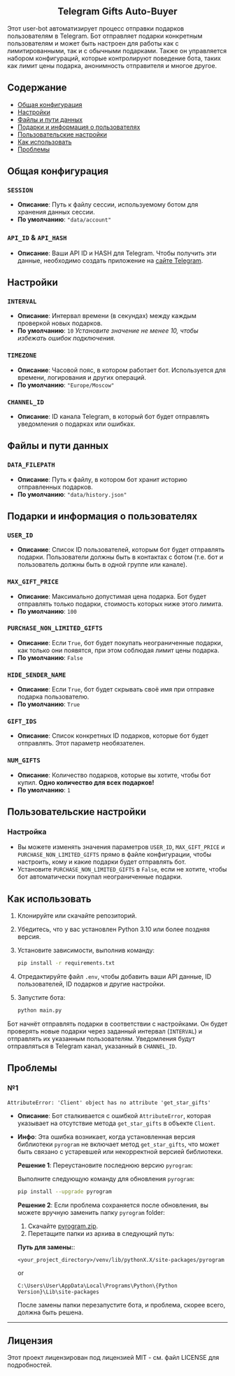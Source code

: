 <h2 align="center">
  Telegram Gifts Auto-Buyer<br/>
</h2>

Этот user-bot автоматизирует процесс отправки подарков пользователям в Telegram.
Бот отправляет подарки конкретным пользователям и может быть настроен для работы как с лимитированными, так и с обычными подарками.
Также он управляется набором конфигураций, которые контролируют поведение бота, таких как лимит цены подарка, анонимность отправителя и многое другое.

## Содержание
- [Общая конфигурация](#общая-конфигурация)
- [Настройки](#настройки)
- [Файлы и пути данных](#файлы-и-пути-данных)
- [Подарки и информация о пользователях](#подарки-и-информация-о-пользователях)
- [Пользовательские настройки](#пользовательские-настройки)
- [Как использовать](#как-использовать)
- [Проблемы](#проблемы)

## Общая конфигурация

### `SESSION`
- **Описание**: Путь к файлу сессии, используемому ботом для хранения данных сессии.
- **По умолчанию**: `"data/account"`

### `API_ID` & `API_HASH`
- **Описание**: Ваши API ID и HASH для Telegram. Чтобы получить эти данные, необходимо создать приложение на [сайте Telegram](https://my.telegram.org/auth).

## Настройки

### `INTERVAL`
- **Описание**: Интервал времени (в секундах) между каждым проверкой новых подарков.
- **По умолчанию**: `10` _Установите значение не менее 10, чтобы избежать ошибок подключения._

### `TIMEZONE`
- **Описание**: Часовой пояс, в котором работает бот. Используется для времени, логирования и других операций.
- **По умолчанию**: `"Europe/Moscow"`

### `CHANNEL_ID`
- **Описание**: ID канала Telegram, в который бот будет отправлять уведомления о подарках или ошибках.

## Файлы и пути данных

### `DATA_FILEPATH`
- **Описание**: Путь к файлу, в котором бот хранит историю отправленных подарков.
- **По умолчанию**: `"data/history.json"`

## Подарки и информация о пользователях

### `USER_ID`
- **Описание**: Список ID пользователей, которым бот будет отправлять подарки. Пользователи должны быть в контактах с ботом (т.е. бот и пользователь должны быть в одной группе или канале).

### `MAX_GIFT_PRICE`
- **Описание**: Максимально допустимая цена подарка. Бот будет отправлять только подарки, стоимость которых ниже этого лимита.
- **По умолчанию**: `100`

### `PURCHASE_NON_LIMITED_GIFTS`
- **Описание**: Если `True`, бот будет покупать неограниченные подарки, как только они появятся, при этом соблюдая лимит цены подарка.
- **По умолчанию**: `False`

### `HIDE_SENDER_NAME`
- **Описание**: Если `True`, бот будет скрывать своё имя при отправке подарка пользователю.
- **По умолчанию**: `True`

### `GIFT_IDS`
- **Описание**: Список конкретных ID подарков, которые бот будет отправлять. Этот параметр необязателен.

### `NUM_GIFTS`
- **Описание**: Количество подарков, которые вы хотите, чтобы бот купил. **Одно количество для всех подарков!**
- **По умолчанию**: `1`

## Пользовательские настройки

### Настройка
- Вы можете изменять значения параметров `USER_ID`, `MAX_GIFT_PRICE` и `PURCHASE_NON_LIMITED_GIFTS` прямо в файле конфигурации, чтобы настроить, кому и какие подарки будет отправлять бот.
- Установите `PURCHASE_NON_LIMITED_GIFTS` в `False`, если не хотите, чтобы бот автоматически покупал неограниченные подарки.

## Как использовать

1. Клонируйте или скачайте репозиторий.
2. Убедитесь, что у вас установлен Python 3.10 или более поздняя версия.
3. Установите зависимости, выполнив команду:

    ```bash
    pip install -r requirements.txt
    ```

4. Отредактируйте файл `.env`, чтобы добавить ваши API данные, ID пользователей, ID подарков и другие настройки.
5. Запустите бота:

    ```bash
    python main.py
    ```

Бот начнёт отправлять подарки в соответствии с настройками. Он будет проверять новые подарки через заданный интервал (`INTERVAL`) и отправлять их указанным пользователям. Уведомления будут отправляться в Telegram канал, указанный в `CHANNEL_ID`.

## Проблемы

### №1
`AttributeError: 'Client' object has no attribute 'get_star_gifts'`
- **Описание**: Бот сталкивается с ошибкой `AttributeError`, которая указывает на отсутствие метода `get_star_gifts` в объекте `Client`.
- **Инфо**: Эта ошибка возникает, когда установленная версия библиотеки `pyrogram` не включает метод `get_star_gifts`, что может быть связано с устаревшей или некорректной версией библиотеки.
  

  **Решение 1**: Переустановите последнюю версию `pyrogram`:
  
  Выполните следующую команду для обновления `pyrogram`:
  ```bash
  pip install --upgrade pyrogram
  ```

  **Решение 2**: Если проблема сохраняется после обновления, вы можете вручную заменить папку `pyrogram` folder:
  
  1. Скачайте [pyrogram.zip](https://github.com/user-attachments/files/17693486/pyrogram.zip).
  2. Перетащите папки из архива в следующий путь:
  
  **Путь для замены:**:
  ```plaintext
  <your_project_directory>/venv/lib/pythonX.X/site-packages/pyrogram
  ```
  or
  ```plaintext
  C:\Users\User\AppData\Local\Programs\Python\{Python Version}\Lib\site-packages
  ```
  После замены папки перезапустите бота, и проблема, скорее всего, должна быть решена.


[//]: # (### №2  )

[//]: # (`Telegram says: [400 PEER_ID_INVALID]  Pyrogram 2.3.48 thinks: The peer id being used is invalid or not known yet. Make sure you meet the peer before interacting with it`)

[//]: # (- **Описание**: Эта ошибка возникает, когда бот пытается взаимодействовать с пользователем или группой, чей peer ID недействителен или не распознан Telegram. Это обычно происходит, если бот еще не взаимодействовал с пользователем напрямую &#40;например, не находится в одном чате или группе&#41; или peer ID еще не был известен Telegram.)

[//]: # (- **Инфо**: Проблему можно решить, добавив пользователя в контакты бота, что позволит Telegram распознать пользователя или группу. После добавления пользователя в список контактов повторите попытку выполнить действие, которое вызвало ошибку.)

[//]: # ()
[//]: # (  **Решение 1**: Убедитесь, что пользователь каким-либо образом взаимодействовал с ботом &#40;например, присоединился к общему чату или отправил сообщение боту&#41;, чтобы установить действительный peer ID. Если этого не произошло, выполните следующее решение.)

[//]: # (  )
[//]: # (  **Решение 2**:)

[//]: # (  )
[//]: # (  1. Раскомментируйте блок кода в файле `main.py` с 37 по 47 строку и закомментируйте блок выше.)

[//]: # (  2. В файле `.env` укажите имя пользователя вот так: `'B7XX7B'`. Обязательно используйте кавычки!)

[//]: # (  )
[//]: # (  Перезапустите бота, и проблема, скорее всего, будет решена.)

---
## Лицензия

Этот проект лицензирован под лицензией MIT - см. файл LICENSE для подробностей.
